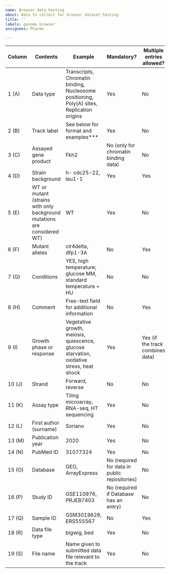 ```yaml
---
name: Browser data hosting
about: Data to collect for browser dataset hosting
title: ''
labels: genome browser
assignees: PCarme

---
```


| Column   | Contents                                                                                     | Example                                                                                 | Mandatory? | Multiple entries allowed? |
|----------|---------------------------------------------------------------------------------------------|-----------------------------------------------------------------------------------------|------------|---------------------------|
| 1 (A)    | Data type                                                                                   | Transcripts, Chromatin binding, Nucleosome positioning, Poly(A) sites, Replication origins | Yes        | No                        |
| 2 (B)    | Track label                                                                                 | See below for format and examples***                                                   | Yes        | No                        |
| 3 (C)    | Assayed gene product                                                                        | Fkh2                                                                                    | No (only for chromatin binding data) | No |
| 4 (D)    | Strain background                                                                           | h- cdc25-22, leu1-1                                                                     | Yes        | Yes                       |
| 5 (E)    | WT or mutant (strains with only background mutations are considered WT)                     | WT                                                                                      | Yes        | No                        |
| 6 (F)    | Mutant alleles                                                                              | clr4delta, dfp1-3A                                                                      | No         | Yes                       |
| 7 (G)    | Conditions                                                                                  | YES, high temperature; glucose MM, standard temperature + HU                            | No         | No                        |
| 8 (H)    | Comment                                                                                     | Free-text field for additional information                                              | No         | Yes                       |
| 9 (I)    | Growth phase or response                                                                    | Vegetative growth, meiosis, quiescence, glucose starvation, oxidative stress, heat shock | Yes        | Yes (if the track combines data) |
| 10 (J)   | Strand                                                                                      | Forward, reverse                                                                        | No         | No                        |
| 11 (K)   | Assay type                                                                                  | Tiling microarray, RNA-seq, HT sequencing                                               | Yes        | No                        |
| 12 (L)   | First author (surname)                                                                      | Soriano                                                                                | Yes        | No                        |
| 13 (M)   | Publication year                                                                            | 2020                                                                                    | Yes        | No                        |
| 14 (N)   | PubMed ID                                                                                   | 31077324                                                                                | Yes        | No                        |
| 15 (O)   | Database                                                                                    | GEO, ArrayExpress                                                                      | No (required for data in public repositories) | No |
| 16 (P)   | Study ID                                                                                    | GSE110976, PRJEB7403                                                                   | No (required if Database has an entry) | No |
| 17 (Q)   | Sample ID                                                                                   | GSM3019628, ERS555567                                                                  | No         | Yes                       |
| 18 (R)   | Data file type                                                                              | bigwig, bed                                                                            | Yes        | No                        |
| 19 (S)   | File name                                                                                   | Name given to submitted data file relevant to the track                                 | Yes        | No                        |
